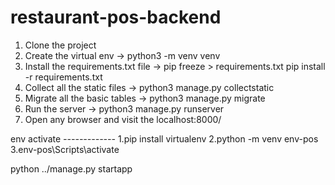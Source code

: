 # restaurant-pos-backend

1. Clone the project
2. Create the virtual env -> python3 -m venv venv
3. Install the requirements.txt file ->
        pip freeze > requirements.txt
        pip install -r requirements.txt
4. Collect all the static files -> python3 manage.py collectstatic
5. Migrate all the basic tables -> python3 manage.py migrate
6. Run the server -> python3 manage.py runserver
7. Open any browser and visit the localhost:8000/


env activate
*-------------*
1.pip install virtualenv
2.python -m venv env-pos
3.env-pos\Scripts\activate

python ../manage.py startapp 